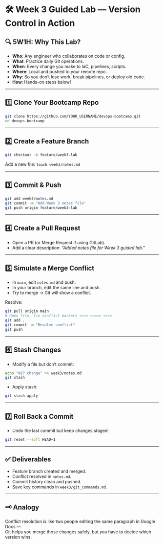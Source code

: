 # 🛠 Week 3 Guided Lab — Version Control in Action

## 🔍 5W1H: Why This Lab?

- **Who**: Any engineer who collaborates on code or config.
- **What**: Practice daily Git operations.
- **When**: Every change you make to IaC, pipelines, scripts.
- **Where**: Local and pushed to your remote repo.
- **Why**: So you don’t lose work, break pipelines, or deploy old code.
- **How**: Hands-on steps below!

---

## 1️⃣ Clone Your Bootcamp Repo

```bash
git clone https://github.com/YOUR_USERNAME/devops-bootcamp.git
cd devops-bootcamp
```

---

## 2️⃣ Create a Feature Branch

```bash
git checkout -b feature/week3-lab
```

Add a new file: `touch week3/notes.md`

---

## 3️⃣ Commit & Push

```bash
git add week3/notes.md
git commit -m "Add Week 3 notes file"
git push origin feature/week3-lab
```

---

## 4️⃣ Create a Pull Request

- Open a PR (or Merge Request if using GitLab).
- Add a clear description: *“Added notes file for Week 3 guided lab.”*

---

## 5️⃣ Simulate a Merge Conflict

- In `main`, edit `notes.md` and push.
- In your branch, edit the same line and push.
- Try to merge → Git will show a conflict.

Resolve:
```bash
git pull origin main
# Open file, fix conflict markers <<<< ===== >>>>
git add .
git commit -m "Resolve conflict"
git push
```

---

## 6️⃣ Stash Changes

- Modify a file but don’t commit:
```bash
echo "WIP change" >> week3/notes.md
git stash
```

- Apply stash:
```bash
git stash apply
```

---

## 7️⃣ Roll Back a Commit

- Undo the last commit but keep changes staged:
```bash
git reset --soft HEAD~1
```

---

## ✅ Deliverables

- Feature branch created and merged.
- Conflict resolved in `notes.md`.
- Commit history clean and pushed.
- Save key commands in `week3/git_commands.md`.

---

## 🗝️ Analogy

Conflict resolution is like two people editing the same paragraph in Google Docs —  
Git helps you merge those changes safely, but *you* have to decide which version wins.